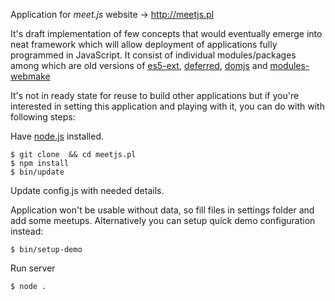 Application for *meet.js* website -> http://meetjs.pl

It's draft implementation of few concepts that would eventually emerge
into neat framework which will allow deployment of applications fully programmed in JavaScript.
It consist of individual modules/packages among which are old versions of
[es5-ext](https://github.com/medikoo/es5-ext), [deferred](https://github.com/medikoo/deferred),
[domjs](https://github.com/medikoo/domjs) and [modules-webmake](https://github.com/medikoo/modules-webmake)

It's not in ready state for reuse to build other applications but if you're interested
in setting this application and playing with it, you can do with with following steps:

Have [node.js](http://nodejs.org) installed.

	$ git clone  && cd meetjs.pl
	$ npm install
	$ bin/update

Update config.js with needed details.

Application won't be usable without data, so fill files in settings folder and add some meetups.
Alternatively you can setup quick demo configuration instead:

	$ bin/setup-demo

Run server

	$ node .
